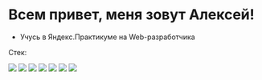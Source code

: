 # Всем привет, меня зовут Алексей!

- Учусь в Яндекс.Практикуме на Web-разработчика
 
 Стек:
 
 ![](https://img.shields.io/badge/-HTML-000000?style=for-the-badge&logo=HTML5)
 ![](https://img.shields.io/badge/-CSS-000000?style=for-the-badge&logo=CSS3)
 ![](https://img.shields.io/badge/-JS-000000?style=for-the-badge&logo=JavaScript)
 ![](https://img.shields.io/badge/-REACT-000000?style=for-the-badge&logo=REACT)
 ![](https://img.shields.io/badge/-express-000000?style=for-the-badge&logo=EXPRESS)
 ![](https://img.shields.io/badge/-MongoDB-000000?style=for-the-badge&logo=MONGODB)
 ![](https://img.shields.io/badge/-VSCODE-000000?style=for-the-badge&logo=VisualStudioCODE)